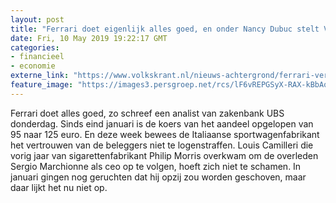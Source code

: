 ```yaml
---
layout: post
title: "Ferrari doet eigenlijk alles goed, en onder Nancy Dubuc stelt Vice zwaar teleur"
date: Fri, 10 May 2019 19:22:17 GMT
categories: 
- financieel 
- economie 
externe_link: "https://www.volkskrant.nl/nieuws-achtergrond/ferrari-verovert-china-vice-moet-reorganiseren~bdb439b3/"
feature_image: "https://images3.persgroep.net/rcs/lF6vREPGSyX-RAX-kBbAo68hsaA/diocontent/147879755/_crop/932/0/2337/2336/_fill/320/320?appId=93a17a8fd81db0de025c8abd1cca1279&quality=0.85"
---
```


Ferrari doet alles goed, zo schreef een analist van zakenbank UBS donderdag. Sinds eind januari is de koers van het aandeel opgelopen van 95 naar 125 euro. En deze week bewees de Italiaanse sportwagenfabrikant het vertrouwen van de beleggers niet te logenstraffen. Louis Camilleri die vorig jaar van sigarettenfabrikant Philip Morris overkwam om de overleden Sergio Marchionne als ceo op te volgen, hoeft zich niet te schamen. In januari gingen nog geruchten dat hij opzij zou worden geschoven, maar daar lijkt het nu niet op.
